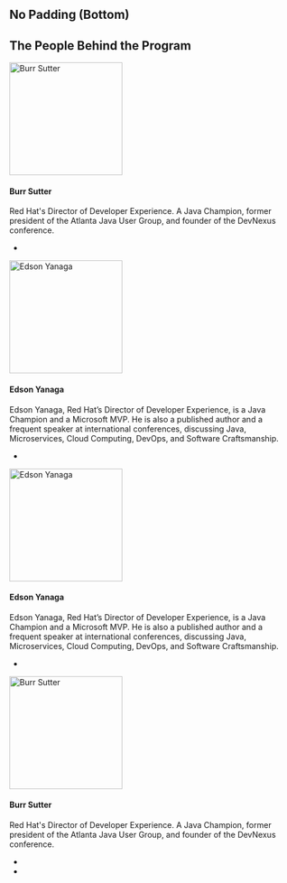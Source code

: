 ## No Padding (Bottom)
  <div class="assembly-type-featured_evangelists component no-padding-bottom">
    <h2>The People Behind the Program</h2>
    <div class="grid">
      <div class="content-list">
        <div class="rhd-c-featured-evangelists--tile">
          <img src="https://developers.redhat.com/sites/default/files/styles/square_small/public/080817_BURRSUTTER_6INX6IN_300DPI-min.jpg" alt="Burr Sutter" typeof="foaf:Image" width="200" height="200">
          <div class="rhd-c-featured-evangelists--tile-info">
            <h4 class="rhd-c-featured-evangelists--tile-name">
              Burr Sutter
            </h4>
            <p class="rhd-c-featured-evangelists--tile-intro">Red Hat's Director of Developer Experience. A Java Champion, former president of the Atlanta Java User Group, and founder of the DevNexus conference.</p>
            <div class="rhd-c-featured-evangelists--tile-social">
              <ul class="pf-c-list pf-m-inline social-icons">
                <li class="author-social-icon-linkedin">
                  <a href="#"><i class="fab fa-linkedin fa-lg"></i></a>
                </li>
              </ul>
            </div>
          </div>
        </div>
        <div class="rhd-c-featured-evangelists--tile">
          <img src="https://developers.redhat.com/sites/default/files/styles/large/public/Edson%20Yanaga%20pic.jpeg" alt="Edson Yanaga" typeof="foaf:Image" width="200" height="200">
          <div class="rhd-c-featured-evangelists--tile-info">
            <h4 class="rhd-c-featured-evangelists--tile-name">
              Edson Yanaga
            </h4>
            <p class="rhd-c-featured-evangelists--tile-intro">Edson Yanaga, Red Hat’s Director of Developer Experience, is a Java Champion and a Microsoft MVP. He is also a published author and a frequent speaker at international conferences, discussing Java, Microservices, Cloud Computing, DevOps, and Software Craftsmanship.</p>
            <div class="rhd-c-featured-evangelists--tile-social">
              <ul class="pf-c-list pf-m-inline social-icons">
                <li class="author-social-icon-linkedin">
                  <a href="#"><i class="fab fa-linkedin fa-lg"></i></a>
                </li>
              </ul>
            </div>
          </div>
        </div>
        <div class="rhd-c-featured-evangelists--tile">
          <img src="https://developers.redhat.com/sites/default/files/styles/large/public/Edson%20Yanaga%20pic.jpeg" alt="Edson Yanaga" typeof="foaf:Image" width="200" height="200">
          <div class="rhd-c-featured-evangelists--tile-info">
            <h4 class="rhd-c-featured-evangelists--tile-name">
              Edson Yanaga
            </h4>
            <p class="rhd-c-featured-evangelists--tile-intro">Edson Yanaga, Red Hat’s Director of Developer Experience, is a Java Champion and a Microsoft MVP. He is also a published author and a frequent speaker at international conferences, discussing Java, Microservices, Cloud Computing, DevOps, and Software Craftsmanship.</p>
            <div class="rhd-c-featured-evangelists--tile-social">
              <ul class="pf-c-list pf-m-inline social-icons">
                <li class="author-social-icon-linkedin">
                  <a href="#"><i class="fab fa-linkedin fa-lg"></i></a>
                </li>
              </ul>
            </div>
          </div>
        </div>
        <div class="rhd-c-featured-evangelists--tile">
          <img src="https://developers.redhat.com/sites/default/files/styles/square_small/public/080817_BURRSUTTER_6INX6IN_300DPI-min.jpg" alt="Burr Sutter" typeof="foaf:Image" width="200" height="200">
          <div class="rhd-c-featured-evangelists--tile-info">
            <h4 class="rhd-c-featured-evangelists--tile-name">
              Burr Sutter
            </h4>
            <p class="rhd-c-featured-evangelists--tile-intro">Red Hat's Director of Developer Experience. A Java Champion, former president of the Atlanta Java User Group, and founder of the DevNexus conference.</p>
            <div class="rhd-c-featured-evangelists--tile-social">
              <ul class="pf-c-list pf-m-inline social-icons">
                <li class="author-social-icon-linkedin">
                  <a href="#"><i class="fab fa-linkedin fa-lg"></i></a>
                </li>
                <li class="author-social-icon-twitter">
                  <a href="#"><i class="fab fa-twitter fa-lg"></i></a>
                </li>
              </ul>
            </div>
          </div>
        </div>
      </div>
    </div>
  </div>
